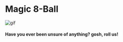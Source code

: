 # Magic 8-Ball

![gif](https://c.tenor.com/BsBo4WpXEjEAAAAd/friends-monica-geller.gif)

#### Have you ever been unsure of anything? gosh, roll us!
